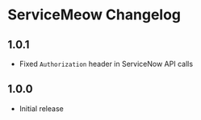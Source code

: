 # ServiceMeow Changelog

## 1.0.1

- Fixed `Authorization` header in ServiceNow API calls

## 1.0.0

- Initial release
